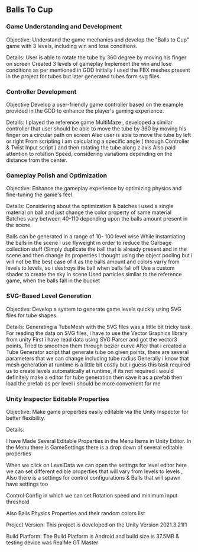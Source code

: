 ## Balls To Cup

### Game Understanding and Development

Objective: 
Understand the game mechanics and develop the "Balls to Cup" game with 3 levels, including win and lose conditions.

Details:
User is able to rotate the tube by 360 degree by moving his finger on screen 
Created 3 levels of gameplay
Implement the win and lose conditions as per mentioned in GDD
Initially I used the FBX meshes present in the project for tubes but later generated tubes form svg files 


### Controller Development

Objective 
Develop a user-friendly game controller based on the example provided in the GDD to enhance the player's gaming experience.

Details:
I played the reference game MultiMaze , developed a similar controller that user should be able to move the tube by 360 by moving his finger on a circular path on screen 
Also user is able to move the tube by left or right 
From scripting i am calculating a specific angle ( through Controller & Twist Input script ) and then rotating the tube along z axis 
Also paid attention to rotation Speed, considering variations depending on the distance from the center.



### Gameplay Polish and Optimization

Objective:
 Enhance the gameplay experience by optimizing physics and fine-tuning the game's feel.

Details: 
Considering about the optimization & batches i used a single material on ball and just change the color property of same material
Batches vary between 40-110 depending upon the balls amount present in the scene 

Balls can be generated in a range of 10- 100 level wise 
While instantiating the balls in the scene i use flyweight in order to reduce the Garbage collection stuff (Simply duplicate the ball that is already present and in the scene and then change its properties 
I thought using the object pooling but i will not be the best case of it as the balls amount and colors varry from levels to levels, so i destroys the ball when balls fall off
Use a custom shader to create the sky in scene 
Used particles similar to the reference game, when the balls fall in the bucket 


### SVG-Based Level Generation

Objective: 
Develop a system to generate game levels quickly using SVG files for tube shapes.

Details:
Generating a TubeMesh with the SVG files was a little bit tricky task.
For reading the data on SVG files, i have to use the Vector Graphics library from unity 
First i have read data using SVG Parser and got the vector3 points, 
Tried to smoothen them through bezier curve
After that i created a Tube Generator script that generate tube on given points, there are several parameters that we can change including tube radius 
Generally i know that mesh generation at runtime is a little bit costly but i guess this task required us to create levels automatically at runtime, if its not required i would definitely make a editor for tube generation then save it as a prefab then load the prefab as per level i should be more convenient for me 



### Unity Inspector Editable Properties

Objective:
Make game properties easily editable via the Unity Inspector for better flexibility.

Details:


I have Made Several Editable Properties in the Menu Items in Unity Editor. In the Menu there is GameSettings there is a drop down of several editable properties 

When we click on LevelData  we can open the settings for level editor here we can set different edible properties that will vary from levels to levels , Also there is a settings for control configurations & Balls that will spawn have settings too 



Control Config in which we can set Rotation speed and minimum input threshold 


Also Balls Physics Properties and their random colors list


Project Version:
This project is developed on the Unity Version 2021.3.21f1 

Build Platform:
The Build Platform is Android and build size is 37.5MB & testing device was RealMe GT Master 



